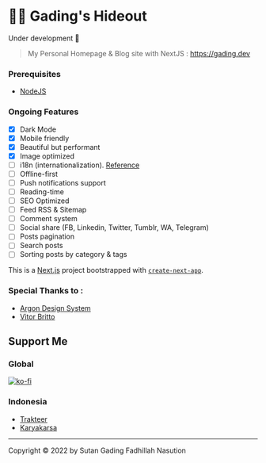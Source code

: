 # 👨‍💻 Gading's Hideout
Under development 🚧

> My Personal Homepage & Blog site with NextJS : https://gading.dev

### Prerequisites
- [NodeJS](https://nodejs.org/en/download/)

### Ongoing Features
- [x] Dark Mode
- [x] Mobile friendly
- [x] Beautiful but performant
- [x] Image optimized
- [ ] i18n (internationalization). [Reference](https://nextjs.org/docs/advanced-features/i18n-routing#dynamic-routes-and-getstaticprops-pages)
- [ ] Offline-first
- [ ] Push notifications support
- [ ] Reading-time
- [ ] SEO Optimized
- [ ] Feed RSS & Sitemap
- [ ] Comment system
- [ ] Social share (FB, Linkedin, Twitter, Tumblr, WA, Telegram)
- [ ] Posts pagination
- [ ] Search posts
- [ ] Sorting posts by category & tags

This is a [Next.js](https://nextjs.org/) project bootstrapped with [`create-next-app`](https://github.com/vercel/next.js/tree/canary/packages/create-next-app).

### Special Thanks to :
- [Argon Design System](https://demos.creative-tim.com/vue-argon-design-system)
- [Vitor Britto](https://github.com/vitorbritto/forcefiles/blob/f0e32299138348247bd2f6ccb3dd51683fa761fd/scripts/initpost.sh)

## Support Me
### Global
[![ko-fi](https://www.ko-fi.com/img/githubbutton_sm.svg)](https://ko-fi.com/B0B71P7PB)
### Indonesia
- [Trakteer](https://trakteer.id/sutanlab)
- [Karyakarsa](https://karyakarsa.com/sutanlab)

* * *

Copyright © 2022 by Sutan Gading Fadhillah Nasution
